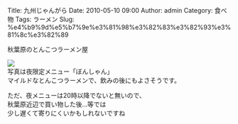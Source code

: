 Title: 九州じゃんがら
Date: 2010-05-10 09:00
Author: admin
Category: 食べ物
Tags: ラーメン
Slug: %e4%b9%9d%e5%b7%9e%e3%81%98%e3%82%83%e3%82%93%e3%81%8c%e3%82%89

秋葉原のとんこつラーメン屋

[![](http://farm5.static.flickr.com/4025/4579581951_c6ebc149b2_m.jpg)](http://www.flickr.com/photos/46200029@N06/4579581951/)  
写真は夜限定メニュー「ぼんしゃん」  
マイルドなとんこつラーメンで、飲みの後にもよさそうです。

ただ、夜メニューは20時以降でないと無いので、  
秋葉原近辺で買い物した後…等では  
少し遅くて寄りにくいかもしれないですね
